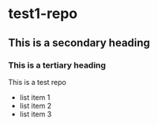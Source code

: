 # test1-repo
## This is a secondary heading
### This is a tertiary heading
This is a test repo
* list item 1
* list item 2
* list item 3
